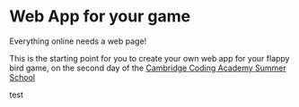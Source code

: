 # Web App for your game

Everything online needs a web page!

This is the starting point for you to create your own web app for your flappy bird game, on the second day of the [Cambridge Coding Academy Summer School](http://cambridgecoding.com/summer-school)

test
